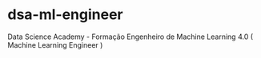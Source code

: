# dsa-ml-engineer
Data Science Academy - Formação Engenheiro de Machine Learning 4.0 ( Machine Learning Engineer )
